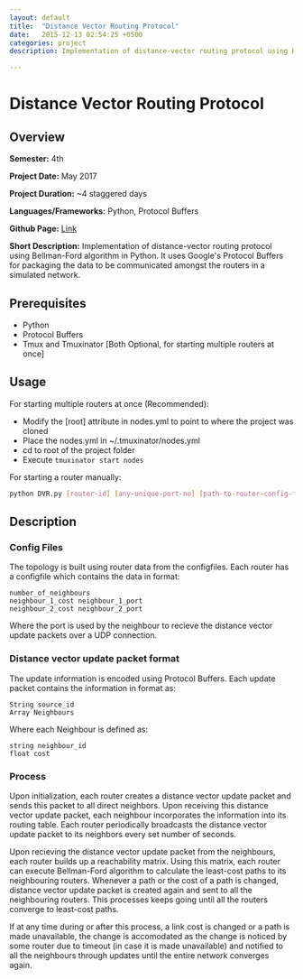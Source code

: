 ```yaml
---
layout: default
title:  "Distance Vector Routing Protocol"
date:   2015-12-13 02:54:25 +0500
categories: project
description: Implementation of distance-vector routing protocol using Bellman-Ford algorithm in Python. It uses Google's Protocol Buffers for packaging the data to be communicated amongst the routers.

---
```

# **Distance Vector Routing Protocol**
## **Overview**
**Semester:** 4th

**Project Date:** May 2017

**Project Duration:** ~4 staggered days

**Languages/Frameworks:** Python, Protocol Buffers

**Github Page:** [Link](https://github.com/haseebs/Distance-vector-routing-protocol)

**Short Description:** Implementation of distance-vector routing protocol using Bellman-Ford algorithm in Python. It uses Google's Protocol Buffers for packaging the data to be communicated amongst the routers in a simulated network.

## **Prerequisites**
* Python
* Protocol Buffers
* Tmux and Tmuxinator [Both Optional, for starting multiple routers at once]

## **Usage**
For starting multiple routers at once (Recommended):
* Modify the [root] attribute in nodes.yml to point to where the project was cloned
* Place the nodes.yml in ~/.tmuxinator/nodes.yml
* cd to root of the project folder
* Execute ```tmuxinator start nodes``` 

For starting a router manually:
```bash
python DVR.py [router-id] [any-unique-port-no] [path-to-router-config-file]
```

## **Description**
### **Config Files**
The topology is built using router data from the configfiles. Each router has a configfile which contains the data in format:
```
number_of_neighbours
neighbour_1_cost neighbour_1_port
neighbour_2_cost neighbour_2_port
```
Where the port is used by the neighbour to recieve the distance vector update packets over a UDP connection.


### **Distance vector update packet format**
The update information is encoded using Protocol Buffers. Each update packet contains the information in format as: 
```
String source_id
Array Neighbours
```
Where each Neighbour is defined as:
```
string neighbour_id
float cost
```

### **Process**
Upon  initialization, each router creates a distance vector update packet and sends this packet to all direct neighbors. Upon  receiving  this distance vector update packet, each  neighbour incorporates the information into its  routing table. Each router  periodically broadcasts the distance vector update packet to its neighbors every set number of seconds.

Upon recieving the distance vector update packet from the neighbours, each router builds up a reachability matrix. Using this matrix, each router can execute Bellman-Ford algorithm to calculate the least-cost paths to its neighbouring routers. Whenever a path or the cost of a path is changed, distance vector update packet is created again and sent to all the neighbouring routers. This processes keeps going until all the routers converge to least-cost paths.

If at any time during or after this process, a link cost is changed or a path is made unavailable, the change is accomodated as the change is noticed by some router due to timeout (in case it is made unavailable) and notified to all the neighbours through updates until the entire network converges again.

